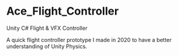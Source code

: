 # Ace_Flight_Controller
Unity C# Flight &amp; VFX Controller 

A quick flight controller prototype I made in 2020 to have a better understanding of Unity Physics.
